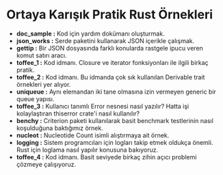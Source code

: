 # Ortaya Karışık Pratik Rust Örnekleri

- __doc_sample   :__ Kod için yardım dokümanı oluşturmak.
- __json_works   :__ Serde paketini kullanarak JSON içerikle çalışmak.
- __gettip       :__ Bir JSON dosyasında farklı konularda rastgele ipucu veren komut satırı aracı.
- __toffee_1     :__ Kod idmanı. Closure ve iterator fonksiyonları ile ilgili birkaç pratik.
- __toffee_2     :__ Kod idmanı. Bu idmanda çok sık kullanılan Derivable trait örnekleri yer alıyor.
- __uniqueue     :__ Aynı elemandan iki tane olmasına izin vermeyen generic bir queue yapısı.
- __toffee_3     :__ Kullanıcı tanımlı Error nesnesi nasıl yazılır? Hatta işi kolaylaştıran thiserror crate'i nasıl kullanılır?
- __benchy       :__ Criterion paketi kullanılarak basit benchmark testlerinin nasıl koşulduğuna baktığımız örnek.
- __nucleot      :__ Nucleotide Count isimli alıştırmaya ait örnek.
- __logging      :__ Sistem programcıları için logları takip etmek oldukça önemli. Rust için loglama nasıl yapılır konusuna bakıyoruz.
- __toffee_4     :__ Kod idmanı. Basit seviyede birkaç zihin açıcı problemi çözmeye çalışıyoruz. 